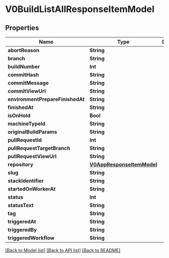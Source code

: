 # V0BuildListAllResponseItemModel

## Properties
Name | Type | Description | Notes
------------ | ------------- | ------------- | -------------
**abortReason** | **String** |  | [optional] 
**branch** | **String** |  | [optional] 
**buildNumber** | **Int** |  | [optional] 
**commitHash** | **String** |  | [optional] 
**commitMessage** | **String** |  | [optional] 
**commitViewUrl** | **String** |  | [optional] 
**environmentPrepareFinishedAt** | **String** |  | [optional] 
**finishedAt** | **String** |  | [optional] 
**isOnHold** | **Bool** |  | [optional] 
**machineTypeId** | **String** |  | [optional] 
**originalBuildParams** | **String** |  | [optional] 
**pullRequestId** | **Int** |  | [optional] 
**pullRequestTargetBranch** | **String** |  | [optional] 
**pullRequestViewUrl** | **String** |  | [optional] 
**repository** | [**V0AppResponseItemModel**](V0AppResponseItemModel.md) |  | [optional] 
**slug** | **String** |  | [optional] 
**stackIdentifier** | **String** |  | [optional] 
**startedOnWorkerAt** | **String** |  | [optional] 
**status** | **Int** |  | [optional] 
**statusText** | **String** |  | [optional] 
**tag** | **String** |  | [optional] 
**triggeredAt** | **String** |  | [optional] 
**triggeredBy** | **String** |  | [optional] 
**triggeredWorkflow** | **String** |  | [optional] 

[[Back to Model list]](../README.md#documentation-for-models) [[Back to API list]](../README.md#documentation-for-api-endpoints) [[Back to README]](../README.md)


